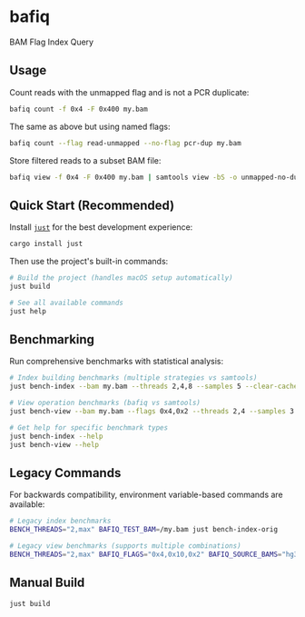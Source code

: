 # bafiq

BAM Flag Index Query

## Usage

Count reads with the unmapped flag and is not a PCR duplicate:

```bash
bafiq count -f 0x4 -F 0x400 my.bam
```

The same as above but using named flags:

```bash
bafiq count --flag read-unmapped --no-flag pcr-dup my.bam
```

Store filtered reads to a subset BAM file:

```bash
bafiq view -f 0x4 -F 0x400 my.bam | samtools view -bS -o unmapped-no-dup.bam
```

## Quick Start (Recommended)

Install [`just`](https://github.com/casey/just) for the best development experience:

```bash
cargo install just
```

Then use the project's built-in commands:

```bash
# Build the project (handles macOS setup automatically)
just build

# See all available commands
just help
```

## Benchmarking

Run comprehensive benchmarks with statistical analysis:

```bash
# Index building benchmarks (multiple strategies vs samtools)
just bench-index --bam my.bam --threads 2,4,8 --samples 5 --clear-cache

# View operation benchmarks (bafiq vs samtools)  
just bench-view --bam my.bam --flags 0x4,0x2 --threads 2,4 --samples 3

# Get help for specific benchmark types
just bench-index --help
just bench-view --help
```

## Legacy Commands

For backwards compatibility, environment variable-based commands are available:

```bash
# Legacy index benchmarks 
BENCH_THREADS="2,max" BAFIQ_TEST_BAM=/my.bam just bench-index-orig

# Legacy view benchmarks (supports multiple combinations)
BENCH_THREADS="2,max" BAFIQ_FLAGS="0x4,0x10,0x2" BAFIQ_SOURCE_BAMS="hg38.chr22.bam,chr1.bam" just bench-view-orig
```

## Manual Build

```bash
just build
```
